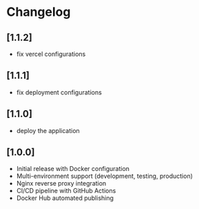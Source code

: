 # Changelog

## [1.1.2]

- fix vercel configurations

## [1.1.1]

- fix deployment configurations

## [1.1.0]

- deploy the application

## [1.0.0]

- Initial release with Docker configuration
- Multi-environment support (development, testing, production)
- Nginx reverse proxy integration
- CI/CD pipeline with GitHub Actions
- Docker Hub automated publishing
